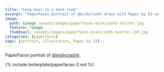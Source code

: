 ```yaml
---
title: "Long hair in a dark room"
excerpt: "PaperFaces portrait of @mishcrashh drawn with Paper by 53 on an iPad."
image: 
  path: &image /assets/images/paperfaces-mishcrashh-twitter.jpg 
  feature: *image
  thumbnail: /assets/images/paperfaces-mishcrashh-twitter-150.jpg
categories: [paperfaces]
tags: [portrait, illustration, Paper by 53]
---
```


PaperFaces portrait of [@mishcrashh](https://twitter.com/mishcrashh).

{% include boilerplate/paperfaces-2.md %}
